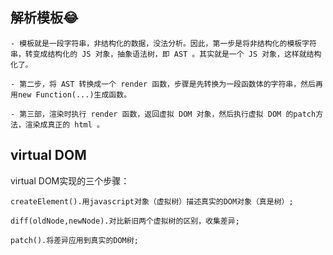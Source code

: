 ## 解析模板😂
```
- 模板就是一段字符串，非结构化的数据，没法分析。因此，第一步是将非结构化的模板字符串，转变成结构化的 JS 对象，抽象语法树，即 AST 。其实就是一个 JS 对象，这样就结构化了。

- 第二步，将 AST 转换成一个 render 函数，步骤是先转换为一段函数体的字符串，然后再用new Function(...)生成函数。

- 第三部，渲染时执行 render 函数，返回虚拟 DOM 对象，然后执行虚拟 DOM 的patch方法，渲染成真正的 html 。
```

## virtual DOM  

virtual DOM实现的三个步骤：
```
createElement().用javascript对象（虚拟树）描述真实的DOM对象（真是树）;

diff(oldNode,newNode).对比新旧两个虚拟树的区别，收集差异;

patch().将差异应用到真实的DOM树;
```